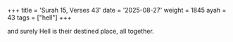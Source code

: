+++
title = 'Surah 15, Verses 43'
date = '2025-08-27'
weight = 1845
ayah = 43
tags = ["hell"]
+++

and surely Hell is their destined place, all together.
